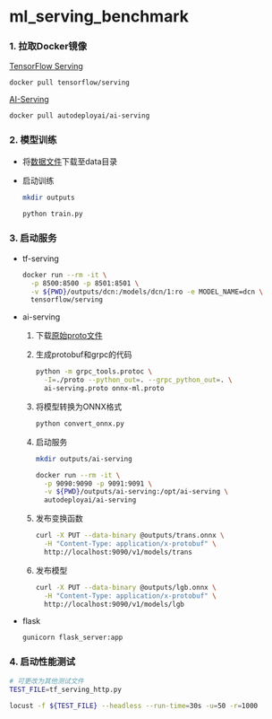 # ml_serving_benchmark

### 1. 拉取Docker镜像

[TensorFlow Serving](https://github.com/tensorflow/serving)

```
docker pull tensorflow/serving
```

[AI-Serving](https://github.com/autodeployai/ai-serving)

```
docker pull autodeployai/ai-serving
```

### 2. 模型训练

- 将[数据文件](https://www.kaggle.com/leonerd/criteo-small)下载至data目录

- 启动训练

    ```bash
    mkdir outputs

    python train.py
    ```

### 3. 启动服务

- tf-serving

  ```bash
  docker run --rm -it \
    -p 8500:8500 -p 8501:8501 \
    -v ${PWD}/outputs/dcn:/models/dcn/1:ro -e MODEL_NAME=dcn \
    tensorflow/serving
  ```

- ai-serving

  1. 下载[原始proto文件](https://github.com/autodeployai/ai-serving/tree/master/src/main/protobuf)

  2. 生成protobuf和grpc的代码

      ```bash
      python -m grpc_tools.protoc \
        -I=./proto --python_out=. --grpc_python_out=. \
        ai-serving.proto onnx-ml.proto
      ```

  3. 将模型转换为ONNX格式

      ```bash
      python convert_onnx.py
      ```

  4. 启动服务

      ```bash
      mkdir outputs/ai-serving

      docker run --rm -it \
        -p 9090:9090 -p 9091:9091 \
        -v ${PWD}/outputs/ai-serving:/opt/ai-serving \
        autodeployai/ai-serving
      ```

  5. 发布变换函数

      ```bash
      curl -X PUT --data-binary @outputs/trans.onnx \
        -H "Content-Type: application/x-protobuf" \
        http://localhost:9090/v1/models/trans
      ```

  6. 发布模型

      ```bash
      curl -X PUT --data-binary @outputs/lgb.onnx \
        -H "Content-Type: application/x-protobuf" \
        http://localhost:9090/v1/models/lgb
      ```

- flask

  ```
  gunicorn flask_server:app
  ```

### 4. 启动性能测试

```bash
# 可更改为其他测试文件
TEST_FILE=tf_serving_http.py

locust -f ${TEST_FILE} --headless --run-time=30s -u=50 -r=1000
```
